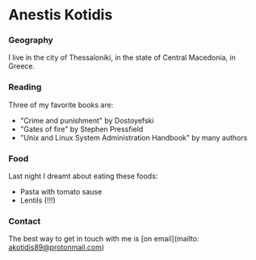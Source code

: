 # Anestis Kotidis

### Geography

I live in the city of Thessaloniki, in the state of Central Macedonia, in Greece.

### Reading

Three of my favorite books are:

- "Crime and punishment" by Dostoyefski
- "Gates of fire" by Stephen Pressfield
- "Unix and Linux System Administration Handbook" by many authors

### Food

Last night I dreamt about eating these foods:

- Pasta with tomato sause
- Lentils (!!!)

### Contact 

The best way to get in touch with me is [on email](mailto: akotidis89@protonmail.com)
